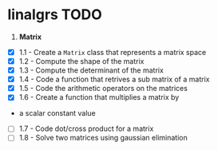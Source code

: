# linalgrs TODO

1. **Matrix**
  - [x] 1.1 - Create a `Matrix` class that represents a matrix space
  - [x] 1.2 - Compute the shape of the matrix
  - [x] 1.3 - Compute the determinant of the matrix
  - [x] 1.4 - Code a function that retrives a sub matrix of a matrix
  - [x] 1.5 - Code the arithmetic operators on the matrices
  - [x] 1.6 - Create a function that multiplies a matrix by 
  - a scalar constant value
  - [ ] 1.7 - Code dot/cross product for a matrix
  - [ ] 1.8 - Solve two matrices using gaussian elimination
